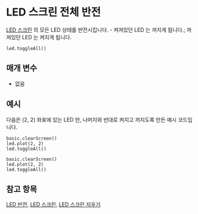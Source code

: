 # LED 스크린 전체 반전

[LED 스크린](/device/screen) 의 모든 LED 상태를 반전시킵니다. - 켜져있던 LED 는 꺼지게 됩니다.; 꺼져있던 LED 는 켜지게 됩니다.

```sig
led.toggleAll()
```

## 매개 변수

* 없음

## 예시

다음은 (2, 2) 좌표에 있는 LED 만, 나머지와 반대로 켜지고 꺼지도록 만든 예시 코드입니다.

```blocks
basic.clearScreen()
led.plot(2, 2)
led.toggleAll()
```

```sim
basic.clearScreen()
led.plot(2, 2)
led.toggleAll()
```

## 참고 항목

[LED 반전](/reference/led/toggle), [LED 스크린](/device/screen), [LED 스크린 지우기](/reference/basic/clear-screen)